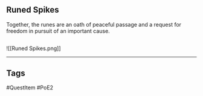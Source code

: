 ## Runed Spikes
Together, the runes are an oath of peaceful
passage and a request for freedom in
pursuit of an important cause.
## 
![[Runed Spikes.png]]

---
## Tags
#QuestItem
#PoE2